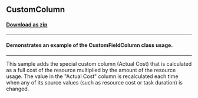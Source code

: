 ## CustomColumn
#### [Download as zip](https://grapecity.github.io/DownGit/#/home?url=https://github.com/GrapeCity/ComponentOne-WinForms-Samples/tree/master/NetFramework\GanttView\VB\CustomColumn)
____
#### Demonstrates an example of the CustomFieldColumn class usage.
____
This sample adds the special custom column (Actual Cost) that is calculated as a full cost of the resource multiplied by the amount of the resource usage. The value in the "Actual Cost" column is recalculated each time when any of its source values (such as resource cost or task duration) is changed. 